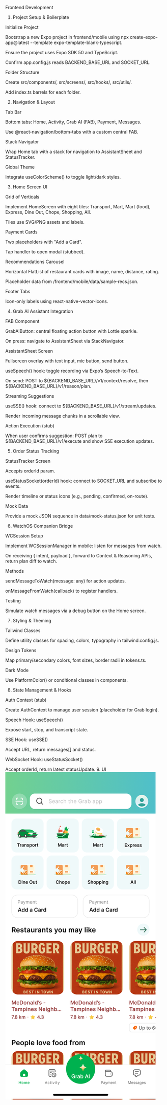 Frontend Development 
1. Project Setup & Boilerplate

Initialize Project

Bootstrap a new Expo project in frontend/mobile using npx create-expo-app@latest --template expo-template-blank-typescript.

Ensure the project uses Expo SDK 50 and TypeScript.

Confirm app.config.js reads BACKEND_BASE_URL and SOCKET_URL.

Folder Structure

Create src/components/, src/screens/, src/hooks/, src/utils/.

Add index.ts barrels for each folder.

2. Navigation & Layout

Tab Bar

Bottom tabs: Home, Activity, Grab AI (FAB), Payment, Messages.

Use @react-navigation/bottom-tabs with a custom central FAB.

Stack Navigator

Wrap Home tab with a stack for navigation to AssistantSheet and StatusTracker.

Global Theme

Integrate useColorScheme() to toggle light/dark styles.

3. Home Screen UI

Grid of Verticals

Implement HomeScreen with eight tiles: Transport, Mart, Mart (food), Express, Dine Out, Chope, Shopping, All.

Tiles use SVG/PNG assets and labels.

Payment Cards

Two placeholders with "Add a Card".

Tap handler to open modal (stubbed).

Recommendations Carousel

Horizontal FlatList of restaurant cards with image, name, distance, rating.

Placeholder data from /frontend/mobile/data/sample-recs.json.

Footer Tabs

Icon-only labels using react-native-vector-icons.

4. Grab AI Assistant Integration

FAB Component

GrabAIButton: central floating action button with Lottie sparkle.

On press: navigate to AssistantSheet via StackNavigator.

AssistantSheet Screen

Fullscreen overlay with text input, mic button, send button.

useSpeech() hook: toggle recording via Expo’s Speech-to-Text.

On send: POST to ${BACKEND_BASE_URL}/v1/context/resolve, then ${BACKEND_BASE_URL}/v1/reason/plan.

Streaming Suggestions

useSSE() hook: connect to ${BACKEND_BASE_URL}/v1/stream/updates.

Render incoming message chunks in a scrollable view.

Action Execution (stub)

When user confirms suggestion: POST plan to ${BACKEND_BASE_URL}/v1/execute and show SSE execution updates.

5. Order Status Tracking

StatusTracker Screen

Accepts orderId param.

useStatusSocket(orderId) hook: connect to SOCKET_URL and subscribe to events.

Render timeline or status icons (e.g., pending, confirmed, on-route).

Mock Data

Provide a mock JSON sequence in data/mock-status.json for unit tests.

6. WatchOS Companion Bridge

WCSession Setup

Implement WCSessionManager in mobile: listen for messages from watch.

On receiving { intent, payload }, forward to Context & Reasoning APIs, return plan diff to watch.

Methods

sendMessageToWatch(message: any) for action updates.

onMessageFromWatch(callback) to register handlers.

Testing

Simulate watch messages via a debug button on the Home screen.

7. Styling & Theming

Tailwind Classes

Define utility classes for spacing, colors, typography in tailwind.config.js.

Design Tokens

Map primary/secondary colors, font sizes, border radii in tokens.ts.

Dark Mode

Use PlatformColor() or conditional classes in components.

8. State Management & Hooks

Auth Context (stub)

Create AuthContext to manage user session (placeholder for Grab login).

Speech Hook: useSpeech()

Expose start, stop, and transcript state.

SSE Hook: useSSE()

Accept URL, return messages[] and status.

WebSocket Hook: useStatusSocket()

Accept orderId, return latest statusUpdate.
9. UI
![alt text](image.png)
